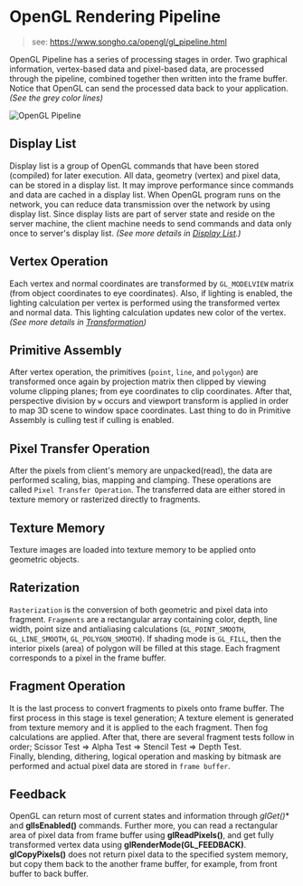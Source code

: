 # OpenGL Rendering Pipeline

> see: https://www.songho.ca/opengl/gl_pipeline.html


OpenGL Pipeline has a series of processing stages in order. Two graphical information, vertex-based data and pixel-based data, are processed through the pipeline, combined together then written into the frame buffer. Notice that OpenGL can send the processed data back to your application.  _(See the grey color lines)_

![OpenGL Pipeline](./data/gl_pipeline.gif)


## Display List

Display list is a group of OpenGL commands that have been stored (compiled) for later execution. All data, geometry (vertex) and pixel data, can be stored in a display list. It may improve performance since commands and data are cached in a display list. When OpenGL program runs on the network, you can reduce data transmission over the network by using display list. Since display lists are part of server state and reside on the server machine, the client machine needs to send commands and data only once to server's display list.  _(See more details in  [Display List](https://www.songho.ca/opengl/gl_displaylist.html).)_  

## Vertex Operation

Each vertex and normal coordinates are transformed by `GL_MODELVIEW` matrix (from object coordinates to eye coordinates). Also, if lighting is enabled, the lighting calculation per vertex is performed using the transformed vertex and normal data. This lighting calculation updates new color of the vertex.  _(See more details in  [Transformation](https://www.songho.ca/opengl/gl_transform.html))_  

## Primitive Assembly

After vertex operation, the primitives (`point`, `line`, and `polygon`) are transformed once again by projection matrix then clipped by viewing volume clipping planes; from eye coordinates to clip coordinates. After that, perspective division by `w` occurs and viewport transform is applied in order to map 3D scene to window space coordinates. Last thing to do in Primitive Assembly is culling test if culling is enabled.  

## Pixel Transfer Operation

After the pixels from client's memory are unpacked(read), the data are performed scaling, bias, mapping and clamping. These operations are called `Pixel Transfer Operation`. The transferred data are either stored in texture memory or rasterized directly to fragments.  

## Texture Memory

Texture images are loaded into texture memory to be applied onto geometric objects.  

## Raterization

`Rasterization` is the conversion of both geometric and pixel data into fragment. `Fragments` are a rectangular array containing color, depth, line width, point size and antialiasing calculations (`GL_POINT_SMOOTH`, `GL_LINE_SMOOTH`, `GL_POLYGON_SMOOTH`). If shading mode is `GL_FILL`, then the interior pixels (area) of polygon will be filled at this stage. Each fragment corresponds to a pixel in the frame buffer.  

## Fragment Operation

It is the last process to convert fragments to pixels onto frame buffer. The first process in this stage is texel generation; A texture element is generated from texture memory and it is applied to the each fragment. Then fog calculations are applied. After that, there are several fragment tests follow in order; Scissor Test ⇒ Alpha Test ⇒ Stencil Test ⇒ Depth Test.  
Finally, blending, dithering, logical operation and masking by bitmask are performed and actual pixel data are stored in `frame buffer`.  

## Feedback

OpenGL can return most of current states and information through  **glGet*()**  and  **glIsEnabled()**  commands. Further more, you can read a rectangular area of pixel data from frame buffer using  **glReadPixels()**, and get fully transformed vertex data using  **glRenderMode(GL_FEEDBACK)**.  **glCopyPixels()**  does not return pixel data to the specified system memory, but copy them back to the another frame buffer, for example, from front buffer to back buffer.